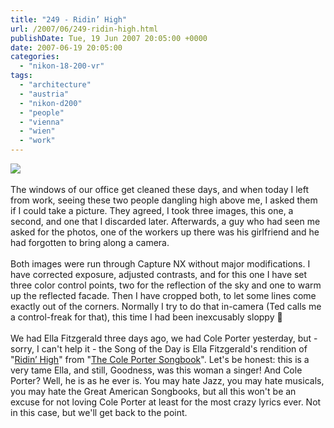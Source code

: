 ```yaml
---
title: "249 - Ridin’ High"
url: /2007/06/249-ridin-high.html
publishDate: Tue, 19 Jun 2007 20:05:00 +0000
date: 2007-06-19 20:05:00
categories: 
  - "nikon-18-200-vr"
tags: 
  - "architecture"
  - "austria"
  - "nikon-d200"
  - "people"
  - "vienna"
  - "wien"
  - "work"
---
```

<a href="https://d25zfm9zpd7gm5.cloudfront.net/1200x1200/2007/20070619_162408_nx.jpg"><img src="https://d25zfm9zpd7gm5.cloudfront.net/0600x0600/2007/20070619_162408_nx.jpg"/></a><br/><br/>The windows of our office get cleaned these days, and when today I left from work, seeing these two people dangling high above me, I asked them if I could take a picture. They agreed, I took three images, this one, a second, and one that I discarded later. Afterwards, a guy who had seen me asked for the photos, one of the workers up there was his girlfriend and he had forgotten to bring along a camera.<br/><br/>Both images were run through Capture NX without major modifications. I have corrected exposure, adjusted contrasts, and for this one I have set three color control points, two for the reflection of the sky and one to warm up the reflected facade. Then I have cropped both, to let some lines come exactly out of the corners. Normally I try to do that in-camera (Ted calls me a control-freak for that), this time I had been inexcusably sloppy 🙂<br/><br/>We had Ella Fitzgerald three days ago, we had Cole Porter yesterday, but - sorry, I can't help it - the Song of the Day is Ella Fitzgerald's rendition of "<a href="http://www.lyricsfreak.com/e/ella+fitzgerald/ridin+high_20045872.html" target="_blank">Ridin’ High</a>" from "<a href="http://www.amazon.com/Ella-Fitzgerald-Sings-Porter-Songbook/dp/B0000047EG" target="_blank">The Cole Porter Songbook</a>". Let's be honest: this is a very tame Ella, and still, Goodness, was this woman a singer! And Cole Porter? Well, he is as he ever is. You may hate Jazz, you may hate musicals, you may hate the Great American Songbooks, but all this won't be an excuse for not loving Cole Porter at least for the most crazy lyrics ever. Not in this case, but we'll get back to the point.
